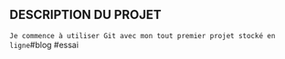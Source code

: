 ## DESCRIPTION DU PROJET
`Je commence à utiliser Git avec mon tout premier projet stocké en ligne`#blog
#essai
